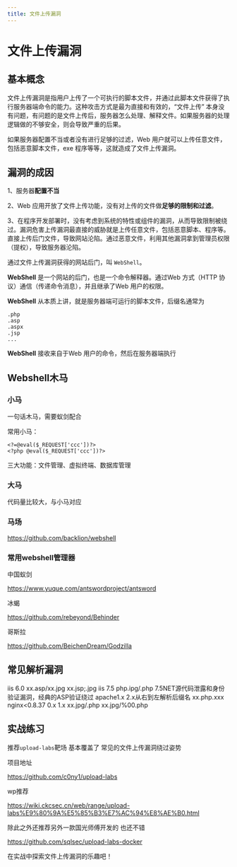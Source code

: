 ```yaml
---
title: 文件上传漏洞
---
```


# 文件上传漏洞

## 基本概念

文件上传漏洞是指用户上传了一个可执行的脚本文件，并通过此脚本文件获得了执行服务器端命令的能力。这种攻击方式是最为直接和有效的，“文件上传” 本身没有问题，有问题的是文件上传后，服务器怎么处理、解释文件。如果服务器的处理逻辑做的不够安全，则会导致严重的后果。    

如果服务器配置不当或者没有进行足够的过滤，Web 用户就可以上传任意文件，包括恶意脚本文件，exe 程序等等，这就造成了文件上传漏洞。

## 漏洞的成因

1、服务器**配置不当**

2、Web 应用开放了文件上传功能，没有对上传的文件做**足够的限制和过滤**。

3、在程序开发部署时，没有考虑到系统的特性或组件的漏洞，从而导致限制被绕过。漏洞危害上传漏洞最直接的威胁就是上传任意文件，包括恶意脚本、程序等。直接上传后门文件，导致网站沦陷。通过恶意文件，利用其他漏洞拿到管理员权限（提权），导致服务器沦陷。

通过文件上传漏洞获得的网站后门，叫 `WebShell`。

**WebShell** 是一个网站的后门，也是一个命令解释器。通过Web 方式（HTTP 协议）通信（传递命令消息），并且继承了Web 用户的权限。

**WebShell** 从本质上讲，就是服务器端可运行的脚本文件，后缀名通常为

```
.php   
.asp
.aspx
.jsp
...
```

**WebShell** 接收来自于Web 用户的命令，然后在服务器端执行

## Webshell木马

### 小马

一句话木马，需要蚁剑配合

常用小马：

```
<?=@eval($_REQUEST['ccc'])?>
<?php @eval($_REQUEST['ccc'])?>
```

三大功能：文件管理、虚拟终端、数据库管理

### 大马

代码量比较大，与小马对应

### 马场

https://github.com/backlion/webshell

### 常用webshell管理器

中国蚁剑

https://www.yuque.com/antswordproject/antsword

冰蝎

https://github.com/rebeyond/Behinder

哥斯拉

https://github.com/BeichenDream/Godzilla

## 常见解析漏洞

iis 6.0 xx.asp/xx.jpg  xx.jsp;.jpg
iis 7.5 php.ipg/.php   7.5NET源代码泄露和身份验证漏洞，经典的ASP验证绕过
apache1.x 2.x从右到左解析后缀名 xx.php.xxx
nginx<0.8.37 0.x 1.x xx.jpg/.php xx.jpg/%00.php

## 实战练习

推荐`upload-labs`靶场 基本覆盖了 常见的文件上传漏洞绕过姿势

项目地址

https://github.com/c0ny1/upload-labs

wp推荐 

https://wiki.ckcsec.cn/web/range/upload-labs%E9%80%9A%E5%85%B3%E7%AC%94%E8%AE%B0.html

除此之外还推荐另外一款国光师傅开发的 也还不错

https://github.com/sqlsec/upload-labs-docker

在实战中探索文件上传漏洞的乐趣吧！
